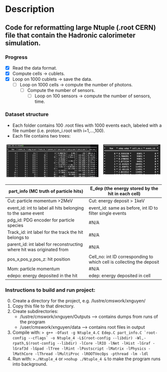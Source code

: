 # Description
## Code for reformatting large Ntuple (.root CERN) file that contain the Hadronic calorimeter simulation. 
### Progress
- [x]  Read the data format.
- [x]  Compute cells → cublets.
- [x]  Loop on 1000 cublets → save the data.
    - [ ]  Loop on 1000 cells → compute the number of photons.
        - [ ]  Compute the number of sensors.
            - [ ]  Loop on 100 sensors → compute the number of sensors, time.

### Dataset structure

- Each folder contains 100 .root files with 1000 events each, labeled with a file number (i.e. proton_i.root with i=1,…,100).
- Each file contains two trees:
  
 ![Data](https://github.com/Tungcg1906/Particle-Detectors-optimization-with-Deep-Learning-techniques/blob/main/images/data-struct.png)
 


| **part_info (MC truth of particle hits)**  | **E_dep (the energy stored by the hit in each cell)** |
| ------------- | ------------- |
| Cut: particle momentum >2MeV  | Cut: energy deposit > 1keV  |
| event_id: int to label all hits belonging to the same event  | event_id: same as before, int ID to filter single events  |
| pdg_id: PDG encoder for particle species  | #N/A |
| Track_id: int label for the track the hit belongs to  | #N/A |
| parent_id: int label for reconstructing where hit was originated from  | #N/A |
| pos_x,pos_y,pos_z: hit position  | Cell_no: int ID corresponding to which cell is collecting the deposit  |
| Mom: particle momentum  | #N/A |
| edepo: energy deposited in the hit  | edep: energy deposited in cell  |


### Instructions to build and run project:
0. Create a directory for the project, e.g. /lustre/cmswork/xnguyen/  
1. Copy this file to that directory.
2. Create subdirectories:
   - /lustre/cmswork/xnguyen/Outputs     --> contains dumps from runs of the program
   - /user/cmswork/xnguyen/data          --> contains root files in output
3. Compile with: ```> g++ -Ofast -g Ntuple_4.C Edep.C part_info.C `root-config --cflags` -o Ntuple_4 -L$(root-config --libdir) -Wl,-rpath,$(root-config --libdir) -lCore -lRIO -lNet -lHist -lGraf -lGraf3d -lGpad -lTree -lRint -lPostscript -lMatrix -lPhysics -lMathCore -lThread -lMultiProc -lROOTVecOps -pthread -lm -ldl```
4. Run with: `>./Ntuple_4` or `>nohup ./Ntuple_4 &` to make the program runs into background.
